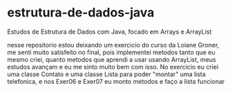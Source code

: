 # estrutura-de-dados-java
Estudos de Estrutura de Dados com Java, focado em Arrays e ArrayList

nesse repositorio estou deixando um exercicio do curso da Loiane Groner, me senti muito satisfeito no final, pois implementei metodos tanto que eu mesmo criei, quanto metodos que aprendi a usar usando ArrayList, meus estudos avançam e eu me sinto muito bem com isso.
No exercicio eu criei uma classe Contato e uma classe Lista para poder "montar" uma lista telefonica, e nos Exer06 e Exer07 eu monto metodos e faço a lista funcionar
